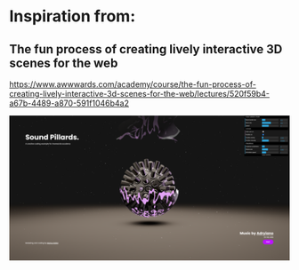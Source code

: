 # Inspiration from:

## The fun process of creating lively interactive 3D scenes for the web

https://www.awwwards.com/academy/course/the-fun-process-of-creating-lively-interactive-3d-scenes-for-the-web/lectures/520f59b4-a67b-4489-a870-591f1046b4a2

![Screenshot](screenshot.png)
